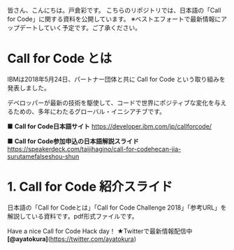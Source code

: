 皆さん、こんにちは。戸倉彩です。
こちらのリポジトリでは、日本語の「Call for Code」に関する資料を公開しています。
※ベストエフォートで最新情報にアップデートしていく予定です。ご了承ください。

# Call for Code とは
IBMは2018年5月24日、パートナー団体と共に Call for Code 
という取り組みを発表しました。　

デベロッパーが最新の技術を駆使して、コードで世界にポジティブな変化を与えるための、多年にわたるグローバル・イニシアチブです。

■ **Call for Code日本語サイト**
https://developer.ibm.com/jp/callforcode/

■ **Call for Code参加申込の日本語解説スライド**
https://speakerdeck.com/taijihagino/call-for-codehecan-jia-surutamefalseshou-shun

# **1. Call for Code 紹介スライド**
日本語の「Call for Codeとは」「Call for Code Challenge 2018」「参考URL」を解説している資料です。pdf形式ファイルです。

Have a nice Call for Code Hack day！
★Twitterで最新情報配信中 **[@ayatokura]**(https://twitter.com/ayatokura)


